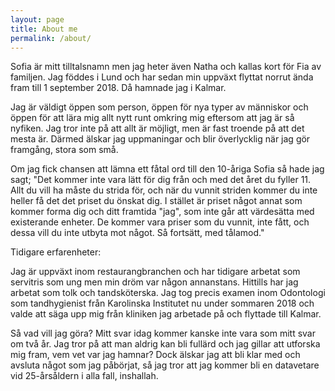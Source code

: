 ```yaml
---
layout: page
title: About me
permalink: /about/
---
```

Sofia är mitt tilltalsnamn men jag heter även Natha och kallas kort för Fia av familjen. Jag föddes i Lund och har sedan min uppväxt flyttat norrut ända fram till 1 september 2018. Då hamnade jag i Kalmar.

Jag är väldigt öppen som person, öppen för nya typer av människor och öppen för att lära mig allt nytt runt omkring mig eftersom att jag är så nyfiken. Jag tror inte på att allt är möjligt, men är fast troende på att det mesta är. Därmed älskar jag uppmaningar och blir överlycklig när jag gör framgång, stora som små.

Om jag fick chansen att lämna ett fåtal ord till den 10-åriga Sofia så hade jag sagt; "Det kommer inte vara lätt för dig från och med det året du fyller 11. Allt du vill ha måste du strida för, och när du vunnit striden kommer du inte heller få det det priset du önskat dig. I stället är priset något annat som kommer forma dig och ditt framtida "jag", som inte går att värdesätta med existerande enheter. De kommer vara priser som du vunnit, inte fått, och dessa vill du inte utbyta mot något. Så fortsätt, med tålamod."

Tidigare erfarenheter:

Jag är uppväxt inom restaurangbranchen och har tidigare arbetat som servitris som ung men min dröm var någon annanstans. Hittills har jag arbetat som tolk och tandsköterska. Jag tog precis examen inom Odontologi som tandhygienist från Karolinska Institutet nu under sommaren 2018 och valde att säga upp mig från kliniken jag arbetade på och flyttade till Kalmar.

Så vad vill jag göra? Mitt svar idag kommer kanske inte vara som mitt svar om två år. Jag tror på att man aldrig kan bli fullärd och jag gillar att utforska mig fram, vem vet var jag hamnar? Dock älskar jag att bli klar med och avsluta något som jag påbörjat, så jag tror att jag kommer bli en datavetare vid 25-årsåldern i alla fall, inshallah. 
